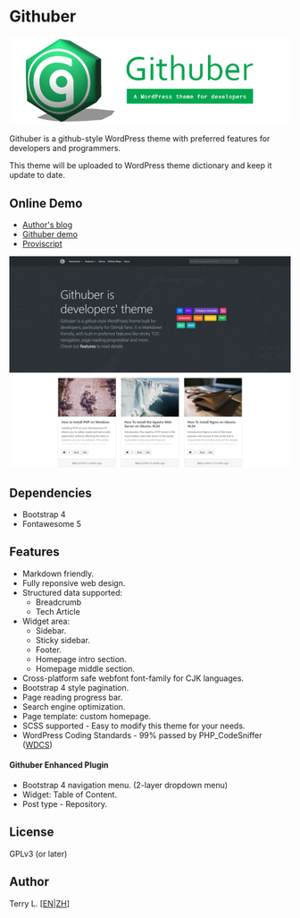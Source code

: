 # Githuber

![Screenshot](./themes/githuber/assets/images/logo_githuber_banner.png)

Githuber is a github-style WordPress theme with preferred features for developers and programmers.

This theme will be uploaded to WordPress theme dictionary and keep it update to date.

## Online Demo
- [Author's blog](https://terryl.in/) 
- [Githuber demo](https://terryl.in/githuber/) 
- [Proviscript](https://proviscript.sh/) 

![Screenshot](./themes/githuber/screenshot.png)

## Dependencies

- Bootstrap 4
- Fontawesome 5

## Features

- Markdown friendly.
- Fully reponsive web design.
- Structured data supported:
  - Breadcrumb
  - Tech Article
- Widget area:
  - Sidebar. 
  - Sticky sidebar.
  - Footer.
  - Homepage intro section.
  - Homepage middle section.
- Cross-platform safe webfont font-family for CJK languages.
- Bootstrap 4 style pagination.
- Page reading progress bar.
- Search engine optimization.
- Page template: custom homepage.
- SCSS supported - Easy to modify this theme for your needs.
- WordPress Coding Standards - 99% passed by PHP_CodeSniffer ([WDCS](https://github.com/WordPress-Coding-Standards/WordPress-Coding-Standards))

#### Githuber Enhanced Plugin
- Bootstrap 4 navigation menu. (2-layer dropdown menu)
- Widget: Table of Content.
- Post type - Repository.


## License

GPLv3 (or later)

## Author

Terry L. [[EN](https://terryl.in/)|[ZH](https://terryl.in/zh/)]




